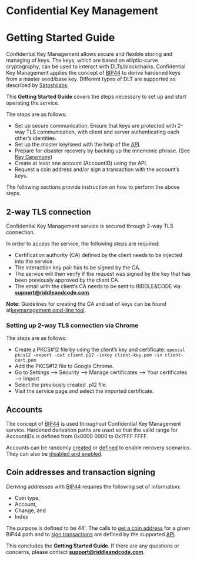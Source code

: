# Confidential Key Management 

# Getting Started Guide


Confidential Key Management allows secure and flexible storing and managing of keys. The keys, which are based on elliptic-curve cryptography, can be used to interact with DLTs/blockchains. Confidential Key Management applies the concept of [BIP44](https://github.com/bitcoin/bips/blob/master/bip-0044.mediawiki) to derive hardened keys from a master seed/base key. Different types of DLT are supported as described by [Satoshilabs](https://github.com/satoshilabs/slips/blob/master/slip-0044.md).

This **Getting Started Guide** covers the steps necessary to set up and start operating the service.


The steps are as follows:
* Set up secure communication. Ensure that keys are protected with 2-way TLS communication, with client and server authenticating each other’s identities.
* Set up the master key/seed with the help of the [API](https://app.swaggerhub.com/apis/riddleandcode/key-management/1.0.8#/Master%20Key/create_master_key).
* Prepare for disaster recovery by backing up the mnemonic phrase. (See [Key Ceremony](CKM-Key-ceremony.md))
* Create at least one account (AccountID) using the API.
* Request a coin address and/or sign a transaction with the account’s keys.

The following sections provide instruction on how to perform the above steps.


## 2-way TLS connection

Confidential Key Management service is secured through 2-way TLS connection.

In order to access the service, the following steps are required:
* Certification authority (CA) defined by the client needs to be injected into the service.
* The interaction key pair has to be signed by the CA.
* The service will then verify if the request was signed by the key that has been previously approved by the client CA.
* The email with the client’s CA needs to be sent to RIDDLE&CODE via **support@riddleandcode.com**.

**Note:** Guidelines for creating the CA and set of keys can be found at[keymanagement cmd-line tool](https://github.com/RiddleAndCode/keymanagement-cli/blob/master/docs/generate-certificates.md).


### Setting up 2-way TLS connection via Chrome

The steps are as follows:
* Create a PKCS#12 file by using the client’s key and certificate: ```openssl pkcs12 -export -out client.p12 -inkey client-key.pem -in client-cert.pem ```
* Add the PKCS#12 file to Google Chrome.
* Go to Settings —> Security —> Manage certificates —> Your certificates —> Import
* Select the previously created .p12 file.
* Visit the service page and select the imported certificate.



## Accounts

The concept of [BIP44](https://github.com/bitcoin/bips/blob/master/bip-0044.mediawiki) is used throughout Confidential Key Management service. Hardened derivation paths are used so that the valid range for AccountIDs is defined from 0x0000 0000 to 0x7FFF FFFF.

Accounts can be randomly [created](https://app.swaggerhub.com/apis/riddleandcode/key-management/1.0.8#/Accounts/create_account) or [defined](https://app.swaggerhub.com/apis/riddleandcode/key-management/1.0.8#/Accounts/recover_account) to enable recovery scenarios. They can also be [disabled and enabled](https://app.swaggerhub.com/apis/riddleandcode/key-management/1.0.8#/Accounts/change_status).



## Coin addresses and transaction signing

Deriving addresses with [BIP44](https://github.com/bitcoin/bips/blob/master/bip-0044.mediawiki) requires the following set of information:
* Coin type,
* Account,
* Change, and
* Index

The purpose is defined to be 44'. The calls to [get a coin address](https://app.swaggerhub.com/apis/riddleandcode/key-management/1.0.8#/Coin%20Addresses/get_coinaddress) for a given BIP44 path and to [sign transactions](https://app.swaggerhub.com/apis/riddleandcode/key-management/1.0.8#/Coin%20Addresses/sign_transaction_r3c) are defined by the supported [API](https://app.swaggerhub.com/apis/riddleandcode/key-management).


This concludes the **Getting Started Guide**. If there are any questions or concerns, please contact **support@riddleandcode.com**.

